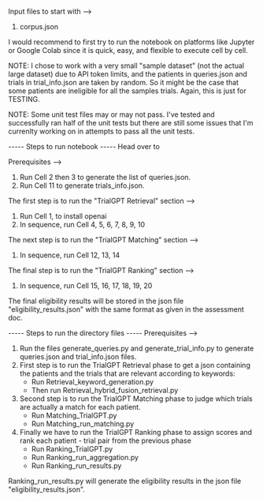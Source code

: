 Input files to start with -->
1. corpus.json

I would recommend to first try to run the notebook on platforms like Jupyter or Google Colab since it is quick, easy, and flexible to execute cell by cell.

NOTE: I chose to work with a very small "sample dataset" (not the actual large dataset) due to API token limits, and the patients in queries.json and trials in trial_info.json are taken by random. So it might be the case that some patients are ineligible for all the samples trials. Again, this is just for TESTING.

NOTE: Some unit test files may or may not pass. I've tested and successfully ran half of the unit tests but there are still some issues that I'm currenlty working on in attempts to pass all the unit tests.

----- Steps to run notebook -----
Head over to 

Prerequisites -->
1. Run Cell 2 then 3 to generate the list of queries.json.
2. Run Cell 11 to generate trials_info.json.

The first step is to run the "TrialGPT Retrieval" section -->
1. Run Cell 1, to install openai
2. In sequence, run Cell 4, 5, 6, 7, 8, 9, 10

The next step is to run the "TrialGPT Matching" section -->
1. In sequence, run Cell 12, 13, 14

The final step is to run the "TrialGPT Ranking" section -->
1. In sequence, run Cell 15, 16, 17, 18, 19, 20

The final eligibility results will be stored in the json file "eligibility_results.json" with the same format as given in the assessment doc.


----- Steps to run the directory files -----
Prerequisites -->
1. Run the files generate_queries.py and generate_trial_info.py to generate queries.json and trial_info.json files.
2. First step is to run the TrialGPT Retrieval phase to get a json containing the patients and the trials that are relevant according to keywords:
    - Run Retrieval_keyword_generation.py
    - Then run Retrieval_hybrid_fusion_retrieval.py
3. Second step is to run the TrialGPT Matching phase to judge which trials are actually a match for each patient.
    - Run Matching_TrialGPT.py
    - Run Matching_run_matching.py
4. Finally we have to run the TrialGPT Ranking phase to assign scores and rank each patient - trial pair from the previous phase
    - Run Ranking_TrialGPT.py
    - Run Ranking_run_aggregation.py
    - Run Ranking_run_results.py

Ranking_run_results.py will generate the eligibility results in the json file "eligibility_results.json".